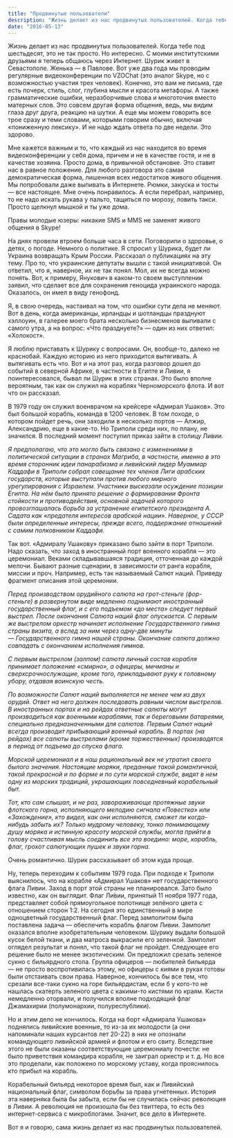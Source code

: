 ```yaml
---
title: "Продвинутые пользователи"
description: "Жизнь делает из нас продвинутых пользователей. Когда тебе под шестьдесят, это не так просто. Но интересно. С моими институтскими друзьями  я теперь общаюсь через Интернет. Шурик живет в Севастополе. Женька – в Павлове.  Вот уже два года мы проводим регулярные видеоконференции  по VZOChat  (это аналог Skype, но с возможностью участия трех  человек).  Конечно, это вам не письма, где есть почерк, стиль, слог, глубина мысли  и красота метафоры.  А также грамматические ошибки, неразборчивые слова и  многоточия вместо  матерных слов.  Это совсем другая форма общения, ведь,  мы видим глаза друг друга, реакцию на шутки.  А еще мы можем говорить все трое сразу и теми словами, которыми говорим обычно, включая  «пониженную лексику». И не надо ждать ответа по две недели. Это здорово."
date: "2016-05-13"
---
```


Жизнь делает из нас продвинутых пользователей. Когда тебе под шестьдесят, это не так просто. Но интересно. С моими институтскими друзьями  я теперь общаюсь через Интернет. Шурик живет в Севастополе. Женька —&nbsp;в Павлове.  Вот уже два года мы проводим регулярные видеоконференции  по VZOChat  (это аналог Skype, но с возможностью участия трех  человек).  Конечно, это вам не письма, где есть почерк, стиль, слог, глубина мысли  и красота метафоры.  А также грамматические ошибки, неразборчивые слова и  многоточия вместо  матерных слов.  Это совсем другая форма общения, ведь,  мы видим глаза друг друга, реакцию на шутки.  А еще мы можем говорить все трое сразу и теми словами, которыми говорим обычно, включая  «пониженную лексику». И не надо ждать ответа по две недели. Это здорово.

Мне кажется важным и то, что каждый из нас находится во время видеоконференции у себя дома,  причем и не в качестве гостя, и не в качестве хозяина. Просто дома, в привычной обстановке. Это ставит нас в равное положение. Для любого разговора это самая демократическая форма, лишенная  всех недостатков живого общения.  Мы попробовали даже выпивать в Интернете. Рюмки, закуска и тосты —&nbsp;все настоящее. Мне очень понравилось.  А если перебрал, например, то не надо искать рукава у пальто,  тащиться по морозу, ловить такси. Просто щелкнул мышкой и ты уже дома. 

Правы молодые  юзеры: никакие SMS и MMS  не заменят живого общения в Skype!

На днях провели втроем  больше часа в сети. Поговорили о здоровье, о детях, о погоде. Немного о политике.  Я спросил у Шурика, будет ли Украина возвращать Крым России. Рассказал о публикациях на эту тему. Про то, что украинские депутаты  вышли с такой инициативой.  Он ответил, что я, наверное, их не так понял. Мол, их не всегда можно понять. Вот, к примеру, Янукович в каком-то своем выступлении заявил, что сделает все для сохранения геноцида украинского народа. Оказалось, он имел в виду генофонд.

Я, в свою очередь, настаивал на том, что ошибки сути дела не меняют.  Вот в день, когда американцы, ирландцы и шотландцы  празднуют хэллоуин, в галерее моего брата  несколько бизнесменов выпивали с самого утра, а на вопрос: «Что празднуете?» —&nbsp;один из них ответил: «Холокост».  

Я люблю приставать к Шурику с вопросами. Он, вообще-то, далеко не краснобай.  Каждую историю из него приходится вытягивать. А вытягивать есть что. Вот и на этот раз, когда разговор дошел до событий в северной Африке, в частности в Египте и Ливии, я поинтересовался, бывал ли Шурик в этих странах. Это было вполне вероятным, так как он служил на кораблях Черноморского флота.  И вот что он рассказал.

В 1979 году он служил военврачом  на крейсере «Адмирал Ушаков». Это был большой корабль,  команда в 1200 человек. В том походе, о котором пойдет речь, они заходили в несколько портов —&nbsp;Алжир, Александрию, еще в какие-то. Но Триполи среди них, по плану, не значился. В последний момент поступил приказ зайти в столицу Ливии.

*Я предполагаю, что это могло быть связано с изменениями в политической ситуации в странах  Магриба, в частности, именно в это время сторонник идеи панарабизма и ливийский лидер   Муаммар Каддафи в Триполи собрал совещание тех членов Лиги арабских государств, которые выступали против любого мирного урегулирования с Израилем. Участники высказали осуждение позиции Египта. На нём было принято решение о формировании Фронта стойкости и противодействия, основной задачей которого провозглашалась борьба за устранение египетского президента А. Садата как «предателя интересов арабской нации».  Наверное, у СССР были определенные интересы, прежде всего, поддержание отношений с самим полковником Каддафи.*

Так вот. «Адмиралу Ушакову» приказано было зайти в порт Триполи.  Надо сказать, что заход в иностранный порт военного корабля —&nbsp;это церемониал. Веками складывавшаяся традиция, отточенная до каждой мелочи.  Бывают разные сценарии, в зависимости от ранга корабля, миссии и проч.  Например,  есть так называемый Салют наций. Приведу фрагмент описания этой церемонии.

*Перед производством орудийного салюта на грот-стеньге (фор-стеньге) в развернутом виде медленно поднимают иностранный государственный флаг, и с его подъемом «до места» следует первый выстрел. После окончания Салюта наций флаг опускается. С первым же выстрелом оркестр начинает исполнение Государственного гимна страны визита, а вслед за ним через одну-две минуты —&nbsp;Государственного гимна нашей страны. Окончание салюта должно совпадать с окончанием исполнения гимнов.*

*С первым выстрелом (залпом) салюта личный состав корабля принимает положение «смирно», а офицеры, мичманы и сверхсрочнослужащие, кроме того, прикладывают руку к головному убору, отдавая воинскую честь.*

*По возможности Салют наций выполняется не менее чем из двух орудий. Ответ на него должен последовать равным числом выстрелов. В иностранных портах и на рейдах ответные салюты могут производиться как военными кораблями, так и береговыми батареями, специально предназначенными для салютов. Первым Салют наций всегда производит прибывающий военный корабль. В портах (на рейдах) все салюты выстрелами (кроме торжественных) производятся в период от подъема до спуска флага.*

*Морской церемониал и в наш рациональный век не утратил своего былого значения. Настоящие моряки, преданные такой романтичной, такой прекрасной и по форме и по сути морской службе, видят в нем одну из морских традиций, украшающих повседневный корабельный быт.*

*Тот, кто сам слышал, и не раз, завораживающе протяжные звуки флотского горна, исполняющего мелодию сигнала «Повестка» или «Захождение», кто видел, как они исполняются, сможет ли когда-нибудь забыть их? Только мудрому человеку, тонко понимающему душу моряка и истинную красоту морской службы, могла прийти в голову счастливая мысль соединить все это воедино: море, корабль, флаг, грохот салютующих пушек и звуки горна.*

Очень романтично. Шурик рассказывает  об этом куда проще.

Ну, теперь переходим к событиям  1979 года. При подходе к Триполи выяснилось, что на корабле «Адмирал Ушаков»  нет государственного флага Ливии. Заход в порт этой страны не планировался.  Зато было известно, как он выглядит.   Флаг Ли́вии, принятый 11 ноября 1977 года, представляет собой прямоугольное полотнище зелёного цвета с отношением сторон 1:2. На сегодня это единственный в мире одноцветный государственный флаг.  Перед замполитом была поставлена задача  —&nbsp;обеспечить корабль флагом Ливии.  Замполит оказался вполне изобретательным человеком. Шурику выдали большой кусок белой ткани, и два матроса выкрасили его зеленкой. Замполит оглядел результат и понял, что такой флаг не пройдет. Следующее его решение было не менее экзотическим. Он предложил срезать зеленое сукно с бильярдного стола. Группа офицеров —&nbsp;любителей бильярда —&nbsp;не просто воспротивилась этому, но офицеры с киями в руках готовы были отстаивать свои права. Наверное, кончилось бы все тем, что срезали все-таки  сукно на горе бильярдистам, если б у кого-то не нашлась скатерть зеленого цвета с какими-то кистями по краям. Кисти немедленно оторвали, и получился вполне подходящий флаг  Джамахирии (полумонархии,  полуреспублики).

Но и этим дело не кончилось. Когда на борт «Адмирала Ушакова» поднялись ливийские военные, то из-за их молодости (а они напоминали наших курсантов лет 20-22) в них не опознали командующего ливийской армией и флотом и его свиту.  Вследствие этого не были оказаны соответствующие церемониалу почести:  не было приветствия командира корабля, не заиграл оркестр и т. д. Но все это проделали,  как положено по морскому уставу, когда прояснилось кто прибыл на корабль.

Корабельный бильярд некоторое время был, как и Ливийский национальный флаг,  символом  борьбы за права угнетенных.  История эта наверняка была бы забыта, если бы не случилась  сейчас революция в Ливии. А революция не произошла бы без твиттера, то есть без интернет-сервиса  с микроблогами.  Значит,  все дело в Интернете. 

Вот я и говорю, сама жизнь делает из нас продвинутых пользователей.
